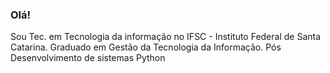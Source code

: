 ### Olá! 

Sou Tec. em Tecnologia da informação no IFSC - Instituto Federal de Santa Catarina.
Graduado em Gestão da Tecnologia da Informação.
Pós Desenvolvimento de sistemas Python

